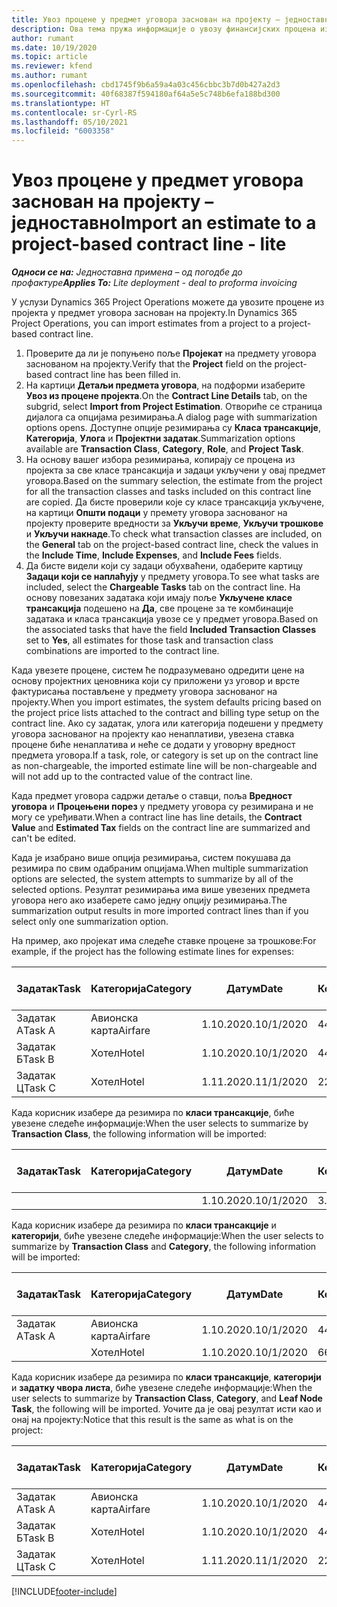 ```yaml
---
title: Увоз процене у предмет уговора заснован на пројекту – једноставно
description: Ова тема пружа информације о увозу финансијских процена из пројекта у предмет уговора.
author: rumant
ms.date: 10/19/2020
ms.topic: article
ms.reviewer: kfend
ms.author: rumant
ms.openlocfilehash: cbd1745f9b6a59a4a03c456cbbc3b7d0b427a2d3
ms.sourcegitcommit: 40f68387f594180af64a5e5c748b6efa188bd300
ms.translationtype: HT
ms.contentlocale: sr-Cyrl-RS
ms.lasthandoff: 05/10/2021
ms.locfileid: "6003358"
---
```

# <a name="import-an-estimate-to-a-project-based-contract-line---lite"></a><span data-ttu-id="72168-103">Увоз процене у предмет уговора заснован на пројекту – једноставно</span><span class="sxs-lookup"><span data-stu-id="72168-103">Import an estimate to a project-based contract line - lite</span></span>

<span data-ttu-id="72168-104">_**Односи се на:** Једноставна примена – од погодбе до профактуре_</span><span class="sxs-lookup"><span data-stu-id="72168-104">_**Applies To:** Lite deployment - deal to proforma invoicing_</span></span>

<span data-ttu-id="72168-105">У услузи Dynamics 365 Project Operations можете да увозите процене из пројекта у предмет уговора заснован на пројекту.</span><span class="sxs-lookup"><span data-stu-id="72168-105">In Dynamics 365 Project Operations, you can import estimates from a project to a project-based contract line.</span></span>

1. <span data-ttu-id="72168-106">Проверите да ли је попуњено поље **Пројекат** на предмету уговора заснованом на пројекту.</span><span class="sxs-lookup"><span data-stu-id="72168-106">Verify that the **Project** field on the project-based contract line has been filled in.</span></span>
2. <span data-ttu-id="72168-107">На картици **Детаљи предмета уговора**, на подформи изаберите **Увоз из процене пројекта**.</span><span class="sxs-lookup"><span data-stu-id="72168-107">On the **Contract Line Details** tab, on the subgrid, select **Import from Project Estimation**.</span></span> <span data-ttu-id="72168-108">Отвориће се страница дијалога са опцијама резимирања.</span><span class="sxs-lookup"><span data-stu-id="72168-108">A dialog page with summarization options opens.</span></span> <span data-ttu-id="72168-109">Доступне опције резимирања су **Класа трансакције**, **Категорија**, **Улога** и **Пројектни задатак**.</span><span class="sxs-lookup"><span data-stu-id="72168-109">Summarization options available are **Transaction Class**, **Category**, **Role**, and **Project Task**.</span></span>
3. <span data-ttu-id="72168-110">На основу вашег избора резимирања, копирају се процена из пројекта за све класе трансакција и задаци укључени у овај предмет уговора.</span><span class="sxs-lookup"><span data-stu-id="72168-110">Based on the summary selection, the estimate from the project for all the transaction classes and tasks included on this contract line are copied.</span></span> <span data-ttu-id="72168-111">Да бисте проверили које су класе трансакција укључене, на картици **Општи подаци** у премету уговора заснованог на пројекту проверите вредности за **Укључи време**, **Укључи трошкове** и **Укључи накнаде**.</span><span class="sxs-lookup"><span data-stu-id="72168-111">To check what transaction classes are included, on the **General** tab on the project-based contract line, check the values in the **Include Time**, **Include Expenses**, and **Include Fees** fields.</span></span> 
4. <span data-ttu-id="72168-112">Да бисте видели који су задаци обухваћени, одаберите картицу **Задаци који се наплаћују** у предмету уговора.</span><span class="sxs-lookup"><span data-stu-id="72168-112">To see what tasks are included, select the **Chargeable Tasks** tab on the contract line.</span></span> <span data-ttu-id="72168-113">На основу повезаних задатака који имају поље **Укључене класе трансакција** подешено на **Да**, све процене за те комбинације задатака и класа трансакција увозе се у предмет уговора.</span><span class="sxs-lookup"><span data-stu-id="72168-113">Based on the associated tasks that have the field **Included Transaction Classes** set to **Yes**, all estimates for those task and transaction class combinations are imported to the contract line.</span></span>

<span data-ttu-id="72168-114">Када увезете процене, систем ће подразумевано одредити цене на основу пројектних ценовника који су приложени уз уговор и врсте фактурисања постављене у предмету уговора заснованог на пројекту.</span><span class="sxs-lookup"><span data-stu-id="72168-114">When you import estimates, the system defaults pricing based on the project price lists attached to the contract and billing type setup on the contract line.</span></span> <span data-ttu-id="72168-115">Ако су задатак, улога или категорија подешени у предмету уговора заснованог на пројекту као ненаплативи, увезена ставка процене биће ненаплатива и неће се додати у уговорну вредност предмета уговора.</span><span class="sxs-lookup"><span data-stu-id="72168-115">If a task, role, or category is set up on the contract line as non-chargeable, the imported estimate line will be non-chargeable and will not add up to the contracted value of the contract line.</span></span>

<span data-ttu-id="72168-116">Када предмет уговора садржи детаље о ставци, поља **Вредност уговора** и **Процењени порез** у предмету уговора су резимирана и не могу се уређивати.</span><span class="sxs-lookup"><span data-stu-id="72168-116">When a contract line has line details, the **Contract Value** and **Estimated Tax** fields on the contract line are summarized and can't be edited.</span></span>

<span data-ttu-id="72168-117">Када је изабрано више опција резимирања, систем покушава да резимира по свим одабраним опцијама.</span><span class="sxs-lookup"><span data-stu-id="72168-117">When multiple summarization options are selected, the system attempts to summarize by all of the selected options.</span></span> <span data-ttu-id="72168-118">Резултат резимирања има више увезених предмета уговора него ако изаберете само једну опцију резимирања.</span><span class="sxs-lookup"><span data-stu-id="72168-118">The summarization output results in more imported contract lines than if you select only one summarization option.</span></span>

<span data-ttu-id="72168-119">На пример, ако пројекат има следеће ставке процене за трошкове:</span><span class="sxs-lookup"><span data-stu-id="72168-119">For example, if the project has the following estimate lines for expenses:</span></span>

| <span data-ttu-id="72168-120">Задатак</span><span class="sxs-lookup"><span data-stu-id="72168-120">Task</span></span> | <span data-ttu-id="72168-121">Категорија</span><span class="sxs-lookup"><span data-stu-id="72168-121">Category</span></span> | <span data-ttu-id="72168-122">Датум</span><span class="sxs-lookup"><span data-stu-id="72168-122">Date</span></span> | <span data-ttu-id="72168-123">Количина</span><span class="sxs-lookup"><span data-stu-id="72168-123">Quantity</span></span> | <span data-ttu-id="72168-124">Цена по јединици</span><span class="sxs-lookup"><span data-stu-id="72168-124">Unit price</span></span> | <span data-ttu-id="72168-125">Износ</span><span class="sxs-lookup"><span data-stu-id="72168-125">Amount</span></span> |
| --- | --- | --- | --- | --- | --- |
| <span data-ttu-id="72168-126">Задатак А</span><span class="sxs-lookup"><span data-stu-id="72168-126">Task A</span></span> | <span data-ttu-id="72168-127">Авионска карта</span><span class="sxs-lookup"><span data-stu-id="72168-127">Airfare</span></span> | <span data-ttu-id="72168-128">1.10.2020.</span><span class="sxs-lookup"><span data-stu-id="72168-128">10/1/2020</span></span> | <span data-ttu-id="72168-129">4</span><span class="sxs-lookup"><span data-stu-id="72168-129">4</span></span> | <span data-ttu-id="72168-130">400</span><span class="sxs-lookup"><span data-stu-id="72168-130">400</span></span> | <span data-ttu-id="72168-131">1600</span><span class="sxs-lookup"><span data-stu-id="72168-131">1600</span></span> |
| <span data-ttu-id="72168-132">Задатак Б</span><span class="sxs-lookup"><span data-stu-id="72168-132">Task B</span></span> | <span data-ttu-id="72168-133">Хотел</span><span class="sxs-lookup"><span data-stu-id="72168-133">Hotel</span></span> | <span data-ttu-id="72168-134">1.10.2020.</span><span class="sxs-lookup"><span data-stu-id="72168-134">10/1/2020</span></span> | <span data-ttu-id="72168-135">4</span><span class="sxs-lookup"><span data-stu-id="72168-135">4</span></span> | <span data-ttu-id="72168-136">200</span><span class="sxs-lookup"><span data-stu-id="72168-136">200</span></span> | <span data-ttu-id="72168-137">800</span><span class="sxs-lookup"><span data-stu-id="72168-137">800</span></span> |
| <span data-ttu-id="72168-138">Задатак Ц</span><span class="sxs-lookup"><span data-stu-id="72168-138">Task C</span></span> | <span data-ttu-id="72168-139">Хотел</span><span class="sxs-lookup"><span data-stu-id="72168-139">Hotel</span></span> | <span data-ttu-id="72168-140">1.11.2020.</span><span class="sxs-lookup"><span data-stu-id="72168-140">11/1/2020</span></span> | <span data-ttu-id="72168-141">2</span><span class="sxs-lookup"><span data-stu-id="72168-141">2</span></span> | <span data-ttu-id="72168-142">200</span><span class="sxs-lookup"><span data-stu-id="72168-142">200</span></span> | <span data-ttu-id="72168-143">400</span><span class="sxs-lookup"><span data-stu-id="72168-143">400</span></span> |

<span data-ttu-id="72168-144">Када корисник изабере да резимира по **класи трансакције**, биће увезене следеће информације:</span><span class="sxs-lookup"><span data-stu-id="72168-144">When the user selects to summarize by **Transaction Class**, the following information will be imported:</span></span>

| <span data-ttu-id="72168-145">Задатак</span><span class="sxs-lookup"><span data-stu-id="72168-145">Task</span></span> | <span data-ttu-id="72168-146">Категорија</span><span class="sxs-lookup"><span data-stu-id="72168-146">Category</span></span> | <span data-ttu-id="72168-147">Датум</span><span class="sxs-lookup"><span data-stu-id="72168-147">Date</span></span> | <span data-ttu-id="72168-148">Количина</span><span class="sxs-lookup"><span data-stu-id="72168-148">Quantity</span></span> | <span data-ttu-id="72168-149">Цена по јединици</span><span class="sxs-lookup"><span data-stu-id="72168-149">Unit price</span></span> | <span data-ttu-id="72168-150">Износ</span><span class="sxs-lookup"><span data-stu-id="72168-150">Amount</span></span> |
| --- | --- | --- | --- | --- | --- |
| &nbsp; | &nbsp; | <span data-ttu-id="72168-151">1.10.2020.</span><span class="sxs-lookup"><span data-stu-id="72168-151">10/1/2020</span></span> | <span data-ttu-id="72168-152">3.34</span><span class="sxs-lookup"><span data-stu-id="72168-152">3.34</span></span> | <span data-ttu-id="72168-153">840</span><span class="sxs-lookup"><span data-stu-id="72168-153">840</span></span> | <span data-ttu-id="72168-154">2800</span><span class="sxs-lookup"><span data-stu-id="72168-154">2800</span></span> |

<span data-ttu-id="72168-155">Када корисник изабере да резимира по **класи трансакције** и **категорији**, биће увезене следеће информације:</span><span class="sxs-lookup"><span data-stu-id="72168-155">When the user selects to summarize by **Transaction Class** and **Category**, the following information will be imported:</span></span>

| <span data-ttu-id="72168-156">Задатак</span><span class="sxs-lookup"><span data-stu-id="72168-156">Task</span></span> | <span data-ttu-id="72168-157">Категорија</span><span class="sxs-lookup"><span data-stu-id="72168-157">Category</span></span> | <span data-ttu-id="72168-158">Датум</span><span class="sxs-lookup"><span data-stu-id="72168-158">Date</span></span> | <span data-ttu-id="72168-159">Количина</span><span class="sxs-lookup"><span data-stu-id="72168-159">Quantity</span></span> | <span data-ttu-id="72168-160">Цена по јединици</span><span class="sxs-lookup"><span data-stu-id="72168-160">Unit price</span></span> | <span data-ttu-id="72168-161">Износ</span><span class="sxs-lookup"><span data-stu-id="72168-161">Amount</span></span> |
| --- | --- | --- | --- | --- | --- |
| <span data-ttu-id="72168-162">Задатак А</span><span class="sxs-lookup"><span data-stu-id="72168-162">Task A</span></span> | <span data-ttu-id="72168-163">Авионска карта</span><span class="sxs-lookup"><span data-stu-id="72168-163">Airfare</span></span> | <span data-ttu-id="72168-164">1.10.2020.</span><span class="sxs-lookup"><span data-stu-id="72168-164">10/1/2020</span></span> | <span data-ttu-id="72168-165">4</span><span class="sxs-lookup"><span data-stu-id="72168-165">4</span></span> | <span data-ttu-id="72168-166">400</span><span class="sxs-lookup"><span data-stu-id="72168-166">400</span></span> | <span data-ttu-id="72168-167">1600</span><span class="sxs-lookup"><span data-stu-id="72168-167">1600</span></span> |
| &nbsp;| <span data-ttu-id="72168-168">Хотел</span><span class="sxs-lookup"><span data-stu-id="72168-168">Hotel</span></span> | <span data-ttu-id="72168-169">1.10.2020.</span><span class="sxs-lookup"><span data-stu-id="72168-169">10/1/2020</span></span> | <span data-ttu-id="72168-170">6</span><span class="sxs-lookup"><span data-stu-id="72168-170">6</span></span> | <span data-ttu-id="72168-171">200</span><span class="sxs-lookup"><span data-stu-id="72168-171">200</span></span> | <span data-ttu-id="72168-172">1200</span><span class="sxs-lookup"><span data-stu-id="72168-172">1200</span></span> |

<span data-ttu-id="72168-173">Када корисник изабере да резимира по **класи трансакције**, **категорији** и **задатку чвора листа**, биће увезене следеће информације:</span><span class="sxs-lookup"><span data-stu-id="72168-173">When the user selects to summarize by **Transaction Class**, **Category**, and **Leaf Node Task**, the following will be imported.</span></span> <span data-ttu-id="72168-174">Уочите да је овај резултат исти као и онај на пројекту:</span><span class="sxs-lookup"><span data-stu-id="72168-174">Notice that this result is the same as what is on the project:</span></span>

| <span data-ttu-id="72168-175">Задатак</span><span class="sxs-lookup"><span data-stu-id="72168-175">Task</span></span> | <span data-ttu-id="72168-176">Категорија</span><span class="sxs-lookup"><span data-stu-id="72168-176">Category</span></span> | <span data-ttu-id="72168-177">Датум</span><span class="sxs-lookup"><span data-stu-id="72168-177">Date</span></span> | <span data-ttu-id="72168-178">Количина</span><span class="sxs-lookup"><span data-stu-id="72168-178">Quantity</span></span> | <span data-ttu-id="72168-179">Цена по јединици</span><span class="sxs-lookup"><span data-stu-id="72168-179">Unit price</span></span> | <span data-ttu-id="72168-180">Износ</span><span class="sxs-lookup"><span data-stu-id="72168-180">Amount</span></span> |
| --- | --- | --- | --- | --- | --- |
| <span data-ttu-id="72168-181">Задатак А</span><span class="sxs-lookup"><span data-stu-id="72168-181">Task A</span></span> | <span data-ttu-id="72168-182">Авионска карта</span><span class="sxs-lookup"><span data-stu-id="72168-182">Airfare</span></span> | <span data-ttu-id="72168-183">1.10.2020.</span><span class="sxs-lookup"><span data-stu-id="72168-183">10/1/2020</span></span> | <span data-ttu-id="72168-184">4</span><span class="sxs-lookup"><span data-stu-id="72168-184">4</span></span> | <span data-ttu-id="72168-185">400</span><span class="sxs-lookup"><span data-stu-id="72168-185">400</span></span> | <span data-ttu-id="72168-186">1600</span><span class="sxs-lookup"><span data-stu-id="72168-186">1600</span></span> |
| <span data-ttu-id="72168-187">Задатак Б</span><span class="sxs-lookup"><span data-stu-id="72168-187">Task B</span></span> | <span data-ttu-id="72168-188">Хотел</span><span class="sxs-lookup"><span data-stu-id="72168-188">Hotel</span></span> | <span data-ttu-id="72168-189">1.10.2020.</span><span class="sxs-lookup"><span data-stu-id="72168-189">10/1/2020</span></span> | <span data-ttu-id="72168-190">4</span><span class="sxs-lookup"><span data-stu-id="72168-190">4</span></span> | <span data-ttu-id="72168-191">200</span><span class="sxs-lookup"><span data-stu-id="72168-191">200</span></span> | <span data-ttu-id="72168-192">800</span><span class="sxs-lookup"><span data-stu-id="72168-192">800</span></span> |
| <span data-ttu-id="72168-193">Задатак Ц</span><span class="sxs-lookup"><span data-stu-id="72168-193">Task C</span></span> | <span data-ttu-id="72168-194">Хотел</span><span class="sxs-lookup"><span data-stu-id="72168-194">Hotel</span></span> | <span data-ttu-id="72168-195">1.11.2020.</span><span class="sxs-lookup"><span data-stu-id="72168-195">11/1/2020</span></span> | <span data-ttu-id="72168-196">2</span><span class="sxs-lookup"><span data-stu-id="72168-196">2</span></span> | <span data-ttu-id="72168-197">200</span><span class="sxs-lookup"><span data-stu-id="72168-197">200</span></span> | <span data-ttu-id="72168-198">400</span><span class="sxs-lookup"><span data-stu-id="72168-198">400</span></span> |


[!INCLUDE[footer-include](../../includes/footer-banner.md)]